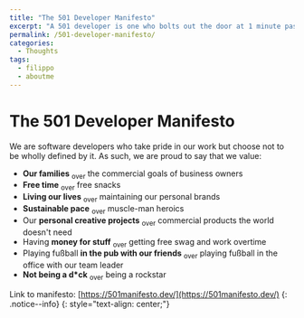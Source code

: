 ```yaml
---
title: "The 501 Developer Manifesto"
excerpt: "A 501 developer is one who bolts out the door at 1 minute past 5pm."
permalink: /501-developer-manifesto/
categories:
  - Thoughts
tags:
  - filippo
  - aboutme
---
```


# The 501 Developer Manifesto

We are software developers who take pride in our work but choose not to be wholly defined by it.
As such, we are proud to say that we value:

- **Our families** <sub>over</sub> the commercial goals of business owners
- **Free time** <sub>over</sub> free snacks
- **Living our lives** <sub>over</sub> maintaining our personal brands
- **Sustainable pace** <sub>over</sub> muscle-man heroics
- Our **personal creative projects** <sub>over</sub> commercial products the world doesn't need
- Having **money for stuff** <sub>over</sub> getting free swag and work overtime
- Playing fußball **in the pub with our friends** <sub>over</sub> playing fußball in the office with our team leader
- **Not being a d*ck** <sub>over</sub> being a rockstar

Link to manifesto: [https://501manifesto.dev/](https://501manifesto.dev/)
{: .notice--info}
{: style="text-align: center;"}